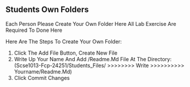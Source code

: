 ## Students Own Folders

Each Person Please Create Your Own Folder Here
All Lab Exercise Are Required To Done Here

Here Are The Steps To Create Your Own Folder:
1. Click The Add File Button, Create New File
2. Write Up Your Name And Add /Readme.Md File At The Directory:\
   (Scse1013-Fcp-24251/Students_Files/ >>>>>>>> Write >>>>>>>>>> Yourname/Readme.Md)
3. Click Commit Changes
